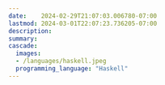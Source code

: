 ```yaml
---
date:    2024-02-29T21:07:03.006780-07:00
lastmod: 2024-03-01T22:07:23.736205-07:00
description: 
summary:     
cascade:
  images:
  - /languages/haskell.jpeg
  programming_language: "Haskell"
---
```

